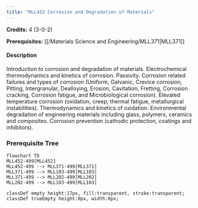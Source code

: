 ```yaml
---
title: "MLL452 Corrosion and Degradation of Materials"
---
```

**Credits:** 4 (3-0-2)

**Prerequisites:** [[/Materials Science and Engineering/MLL371|MLL371]]

#### Description
Introduction to corrosion and degradation of materials. Electrochemical thermodynamics and kinetics of corrosion. Passivity. Corrosion related failures and types of corrosion (Uniform, Galvanic, Crevice corrosion, Pitting, Intergranular, Dealloying, Erosion, Cavitation, Fretting, Corrosion cracking, Corrosion fatigue, and Microbiological corrosion). Elevated temperature corrosion (oxidation, creep, thermal fatigue, metallurgical instabilities). Thermodynamics and kinetics of oxidation. Environmental degradation of engineering materials including glass, polymers, ceramics and composites. Corrosion prevention (cathodic protection, coatings and inhibitors).

### Prerequisite Tree

```mermaid
flowchart TD
MLL452-499[MLL452]
MLL452-499 --> MLL371-499[MLL371]
MLL371-499 --> MLL103-499[MLL103]
MLL371-499 --> MLL202-499[MLL202]
MLL202-499 --> MLL103-499[MLL103]

classDef empty height:17px, fill:transparent, stroke:transparent;
classDef trueEmpty height:0px, width:0px;
```